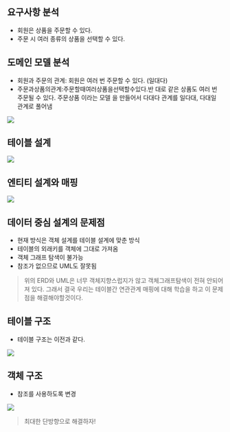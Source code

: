 ## 요구사항 분석
- 회원은 상품을 주문할 수 있다.
- 주문 시 여러 종류의 상품을 선택할 수 있다.

## 도메인 모델 분석
- 회원과 주문의 관계: 회원은 여러 번 주문할 수 있다. (일대다)
- 주문과상품의관계:주문할때여러상품을선택할수있다.반 대로 같은 상품도 여러 번 주문될 수 있다. 주문상품 이라는 모델 을 만들어서 다대다 관계를 일다대, 다대일 관계로 풀어냄

![](https://velog.velcdn.com/images/roberts/post/c43158a0-7c40-4966-b7f4-33482a915e34/image.png)

## 테이블 설계

![](https://velog.velcdn.com/images/roberts/post/7635dfa4-39b2-49ed-bbc3-fcaf70205966/image.png)

## 엔티티 설계와 매핑

![](https://velog.velcdn.com/images/roberts/post/46a7419e-0a9c-4649-ab6c-8443c96d74f2/image.png)

## 데이터 중심 설계의 문제점
- 현재 방식은 객체 설계를 테이블 설계에 맞춘 방식
- 테이블의 외래키를 객체에 그대로 가져옴
- 객체 그래프 탐색이 불가능
- 참조가 없으므로 UML도 잘못됨

> 위의 ERD와 UML은 너무 객체지향스럽지가 않고 객체그래프탐색이 전혀 안되어져 있다.
그래서 결국 우리는 테이블간 연관관계 매핑에 대해 학습을 하고 이 문제점을 해결해야할것이다.

## 테이블 구조
- 테이블 구조는 이전과 같다.

![](https://velog.velcdn.com/images/roberts/post/03559177-e1e9-4299-84df-ab58bbc2008f/image.png)

## 객체 구조
- 참조를 사용하도록 변경

![](https://velog.velcdn.com/images/roberts/post/af118d12-b211-40d9-a328-d544a13c8fef/image.png)

> 최대한 단방향으로 해결하자!